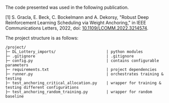 
The code presented was used in the following publication.

\[1] S. Gracla, E. Beck, C. Bockelmann and A. Dekorsy, "Robust Deep Reinforcement Learning Scheduling via Weight Anchoring," in IEEE Communications Letters, 2022, doi: [10.1109/LCOMM.2022.3214574](https://doi.org/10.1109/LCOMM.2022.3214574).

The project structure is as follows:

```
/project/
├─ DL_Lottery_imports/                      | python modules
├─ .gitignore                               | .gitignore
├─ config.py                                | contains configurable parameters
├─ requirements.txt                         | project dependencies
├─ runner.py                                | orchestrates training & testing
├─ test_anchoring_critical_allocation.py    | wrapper for training & testing different configurations
├─ test_anchoring_random_training.py        | wrapper for random baseline
```